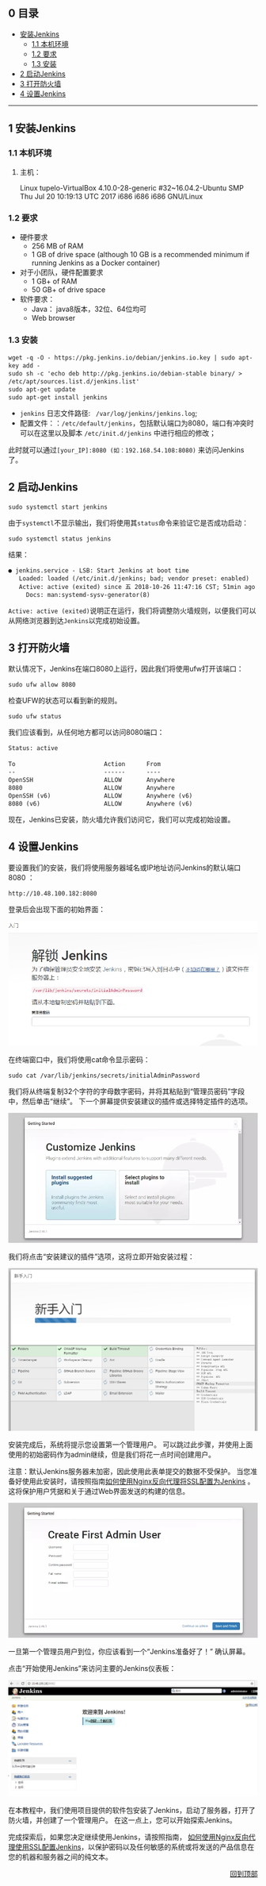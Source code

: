 <h2 id="0">0 目录</h2>

* [安装Jenkins](#1)
    - [1.1 本机环境](#1.1)
    - [1.2 要求](#1.2)
    - [1.3 安装](#1.3)
* [2 启动Jenkins](#2)
* [3 打开防火墙](#3)
* [4 设置Jenkins](#4)

***

<h2 id="1">1 安装Jenkins</h2>

<h3 id="1.1">1.1 本机环境</h3>

1. 主机：

     Linux tupelo-VirtualBox 4.10.0-28-generic #32~16.04.2-Ubuntu SMP Thu Jul 20 10:19:13 UTC 2017 i686 i686 i686 GNU/Linux

<h3 id="1.2" >1.2 要求</h3>

* 硬件要求
    - 256 MB of RAM
    - 1 GB of drive space (although 10 GB is a recommended minimum if running Jenkins as a Docker container)
* 对于小团队，硬件配置要求
    - 1 GB+ of RAM
    - 50 GB+ of drive space
* 软件要求：
    - Java： java8版本，32位、64位均可
    - Web browser

<h3 id="1.3">1.3 安装</h3>

    wget -q -O - https://pkg.jenkins.io/debian/jenkins.io.key | sudo apt-key add -
    sudo sh -c 'echo deb http://pkg.jenkins.io/debian-stable binary/ > /etc/apt/sources.list.d/jenkins.list'
    sudo apt-get update
    sudo apt-get install jenkins

* `jenkins` 日志文件路径: ` /var/log/jenkins/jenkins.log`;
* 配置文件：：`/etc/default/jenkins`，包括默认端口为8080，端口有冲突时可以在这里以及脚本 `/etc/init.d/jenkins` 中进行相应的修改；

此时就可以通过`[your_IP]:8080 (如：192.168.54.108:8080)` 来访问Jenkins了。


<h2 id="2">2 启动Jenkins</h2>

    sudo systemctl start jenkins

由于`systemctl`不显示输出，我们将使用其`status`命令来验证它是否成功启动：

    sudo systemctl status jenkins

结果：

    ● jenkins.service - LSB: Start Jenkins at boot time
       Loaded: loaded (/etc/init.d/jenkins; bad; vendor preset: enabled)
       Active: active (exited) since 五 2018-10-26 11:47:16 CST; 51min ago
         Docs: man:systemd-sysv-generator(8)

`Active: active (exited)`说明正在运行，我们将调整防火墙规则，以便我们可以从网络浏览器到达`Jenkins`以完成初始设置。

<h2 id="3">3 打开防火墙</h2>

默认情况下，Jenkins在端口8080上运行，因此我们将使用ufw打开该端口：

    sudo ufw allow 8080

检查UFW的状态可以看到新的规则。

    sudo ufw status

我们应该看到，从任何地方都可以访问8080端口：

    Status: active

    To                         Action      From
    --                         ------      ----
    OpenSSH                    ALLOW       Anywhere
    8080                       ALLOW       Anywhere
    OpenSSH (v6)               ALLOW       Anywhere (v6)
    8080 (v6)                  ALLOW       Anywhere (v6)
现在，Jenkins已安装，防火墙允许我们访问它，我们可以完成初始设置。

<h2 id="4">4 设置Jenkins</h2>

要设置我们的安装，我们将使用服务器域名或IP地址访问Jenkins的默认端口8080 ：

    http://10.48.100.182:8080

登录后会出现下面的初始界面：

![jenkins_init_interface](https://raw.githubusercontent.com/tupelo-shen/my_test/master/doc/a-%E9%A1%B9%E7%9B%AE%E7%AE%A1%E7%90%86%E5%B7%A5%E5%85%B7/git-gerrit-jenkins/images/jenkins_init_interface.png)

在终端窗口中，我们将使用cat命令显示密码：

    sudo cat /var/lib/jenkins/secrets/initialAdminPassword

我们将从终端复制32个字符的字母数字密码，并将其粘贴到“管理员密码”字段中，然后单击“继续”。 下一个屏幕提供安装建议的插件或选择特定插件的选项。

![jenkins_getting_started](https://raw.githubusercontent.com/tupelo-shen/my_test/master/doc/a-%E9%A1%B9%E7%9B%AE%E7%AE%A1%E7%90%86%E5%B7%A5%E5%85%B7/git-gerrit-jenkins/images/jenkins_getting_started.png)

我们将点击“安装建议的插件”选项，这将立即开始安装过程：

![jenkins_quick_setup](https://raw.githubusercontent.com/tupelo-shen/my_test/master/doc/a-%E9%A1%B9%E7%9B%AE%E7%AE%A1%E7%90%86%E5%B7%A5%E5%85%B7/git-gerrit-jenkins/images/jenkins_quick_setup.png)

安装完成后，系统将提示您设置第一个管理用户。 可以跳过此步骤，并使用上面使用的初始密码作为admin继续，但是我们将花一点时间创建用户。

注意：默认Jenkins服务器未加密，因此使用此表单提交的数据不受保护。 当您准备好使用此安装时，请按照指南[如何使用Nginx反向代理将SSL配置为Jenkins](http://www.howtoing.com/how-to-configure-jenkins-with-ssl-using-an-nginx-reverse-proxy/) 。 这将保护用户凭据和关于通过Web界面发送的构建的信息。

![jenkins_setup_admin_account_info](https://raw.githubusercontent.com/tupelo-shen/my_test/master/doc/a-%E9%A1%B9%E7%9B%AE%E7%AE%A1%E7%90%86%E5%B7%A5%E5%85%B7/git-gerrit-jenkins/images/jenkins_setup_admin_account_info.png)

一旦第一个管理员用户到位，你应该看到一个“Jenkins准备好了！” 确认屏幕。

点击“开始使用Jenkins”来访问主要的Jenkins仪表板：

![jenkins_start_interface](https://raw.githubusercontent.com/tupelo-shen/my_test/master/doc/a-%E9%A1%B9%E7%9B%AE%E7%AE%A1%E7%90%86%E5%B7%A5%E5%85%B7/git-gerrit-jenkins/images/jenkins_start_interface.png)

在本教程中，我们使用项目提供的软件包安装了Jenkins，启动了服务器，打开了防火墙，并创建了一个管理用户。 在这一点上，您可以开始探索Jenkins。

完成探索后，如果您决定继续使用Jenkins，请按照指南， [如何使用Nginx反向代理使用SSL配置Jenkins](http://www.howtoing.com/how-to-configure-jenkins-with-ssl-using-an-nginx-reverse-proxy/)，以保护密码以及任何敏感的系统或将发送的产品信息在您的机器和服务器之间的纯文本。

<div style="text-align: right"><a href="#0">回到顶部</a><a name="_label0"></a></div>